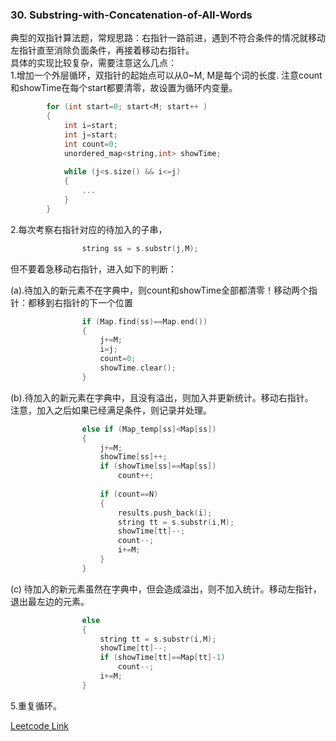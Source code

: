 ### 30. Substring-with-Concatenation-of-All-Words  
典型的双指针算法题，常规思路：右指针一路前进，遇到不符合条件的情况就移动左指针直至消除负面条件，再接着移动右指针。  
具体的实现比较复杂，需要注意这么几点：  
1.增加一个外层循环，双指针的起始点可以从0~M, M是每个词的长度. 注意count和showTime在每个start都要清零，故设置为循环内变量。 
```cpp
        for (int start=0; start<M; start++ )
        {
            int i=start;
            int j=start;
            int count=0;
            unordered_map<string,int> showTime;
            
            while (j<s.size() && i<=j)
            {
                ...
            }
        }
```
2.每次考察右指针对应的待加入的子串，
```cpp
                string ss = s.substr(j,M);
```
但不要着急移动右指针，进入如下的判断：

(a).待加入的新元素不在字典中，则count和showTime全部都清零！移动两个指针：都移到右指针的下一个位置
```cpp
                if (Map.find(ss)==Map.end())
                {
                    j+=M;
                    i=j;
                    count=0;
                    showTime.clear();
                }
```
(b).待加入的新元素在字典中，且没有溢出，则加入并更新统计。移动右指针。  
    注意，加入之后如果已经满足条件，则记录并处理。
```cpp
                else if (Map_temp[ss]<Map[ss])
                {
                    j+=M;
                    showTime[ss]++;
                    if (showTime[ss]==Map[ss])
                        count++;
                    
                    if (count==N)
                    {
                        results.push_back(i);
                        string tt = s.substr(i,M);
                        showTime[tt]--;
                        count--;
                        i+=M;
                    }
                }
```
  (c) 待加入的新元素虽然在字典中，但会造成溢出，则不加入统计。移动左指针，退出最左边的元素。
```cpp
                else
                {
                    string tt = s.substr(i,M);
                    showTime[tt]--;
                    if (showTime[tt]==Map[tt]-1)
                        count--;
                    i+=M;
                }
```
5.重复循环。


[Leetcode Link](https://leetcode.com/problems/substring-with-concatenation-of-all-words)